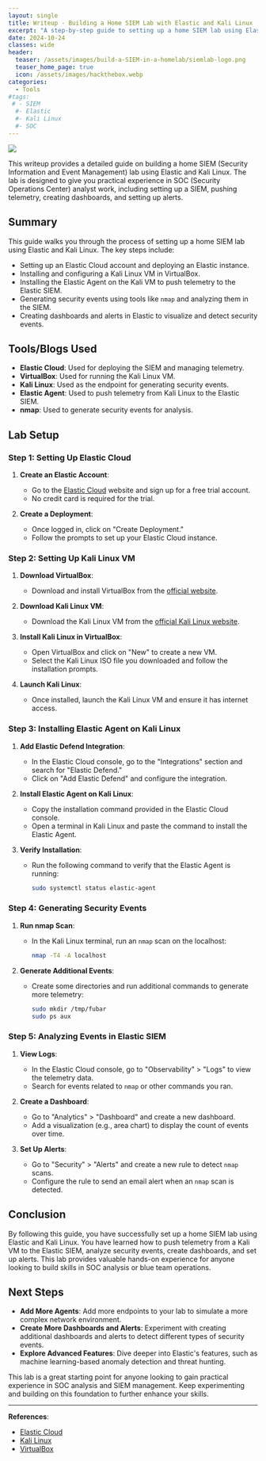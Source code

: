 ```yaml
---
layout: single
title: Writeup - Building a Home SIEM Lab with Elastic and Kali Linux
excerpt: "A step-by-step guide to setting up a home SIEM lab using Elastic and Kali Linux for hands-on SOC analyst experience."
date: 2024-10-24
classes: wide
header:
  teaser: /assets/images/build-a-SIEM-in-a-homelab/siemlab-logo.png
  teaser_home_page: true
  icon: /assets/images/hackthebox.webp
categories:
  - Tools
#tags:
 # - SIEM
  #- Elastic
  #- Kali Linux
  #- SOC
---
```

![](/assets/images/build-a-SIEM-in-a-homelab/siemlab-logo.png)

This writeup provides a detailed guide on building a home SIEM (Security Information and Event Management) lab using Elastic and Kali Linux. The lab is designed to give you practical experience in SOC (Security Operations Center) analyst work, including setting up a SIEM, pushing telemetry, creating dashboards, and setting up alerts.

## Summary

This guide walks you through the process of setting up a home SIEM lab using Elastic and Kali Linux. The key steps include:
   - Setting up an Elastic Cloud account and deploying an Elastic instance.
   - Installing and configuring a Kali Linux VM in VirtualBox.
   - Installing the Elastic Agent on the Kali VM to push telemetry to the Elastic SIEM.
   - Generating security events using tools like `nmap` and analyzing them in the SIEM.
   - Creating dashboards and alerts in Elastic to visualize and detect security events.

## Tools/Blogs Used

- **Elastic Cloud**: Used for deploying the SIEM and managing telemetry.
- **VirtualBox**: Used for running the Kali Linux VM.
- **Kali Linux**: Used as the endpoint for generating security events.
- **Elastic Agent**: Used to push telemetry from Kali Linux to the Elastic SIEM.
- **nmap**: Used to generate security events for analysis.

## Lab Setup

### Step 1: Setting Up Elastic Cloud

1. **Create an Elastic Account**: 
   - Go to the [Elastic Cloud](https://cloud.elastic.co/) website and sign up for a free trial account.
   - No credit card is required for the trial.

2. **Create a Deployment**:
   - Once logged in, click on "Create Deployment."
   - Follow the prompts to set up your Elastic Cloud instance.

### Step 2: Setting Up Kali Linux VM

1. **Download VirtualBox**:
   - Download and install VirtualBox from the [official website](https://www.virtualbox.org/).

2. **Download Kali Linux VM**:
   - Download the Kali Linux VM from the [official Kali Linux website](https://www.kali.org/get-kali/).

3. **Install Kali Linux in VirtualBox**:
   - Open VirtualBox and click on "New" to create a new VM.
   - Select the Kali Linux ISO file you downloaded and follow the installation prompts.

4. **Launch Kali Linux**:
   - Once installed, launch the Kali Linux VM and ensure it has internet access.

### Step 3: Installing Elastic Agent on Kali Linux

1. **Add Elastic Defend Integration**:
   - In the Elastic Cloud console, go to the "Integrations" section and search for "Elastic Defend."
   - Click on "Add Elastic Defend" and configure the integration.

2. **Install Elastic Agent on Kali Linux**:
   - Copy the installation command provided in the Elastic Cloud console.
   - Open a terminal in Kali Linux and paste the command to install the Elastic Agent.

3. **Verify Installation**:
   - Run the following command to verify that the Elastic Agent is running:
     ```bash
     sudo systemctl status elastic-agent
     ```

### Step 4: Generating Security Events

1. **Run nmap Scan**:
   - In the Kali Linux terminal, run an `nmap` scan on the localhost:
     ```bash
     nmap -T4 -A localhost
     ```

2. **Generate Additional Events**:
   - Create some directories and run additional commands to generate more telemetry:
     ```bash
     sudo mkdir /tmp/fubar
     sudo ps aux
     ```

### Step 5: Analyzing Events in Elastic SIEM

1. **View Logs**:
   - In the Elastic Cloud console, go to "Observability" > "Logs" to view the telemetry data.
   - Search for events related to `nmap` or other commands you ran.

2. **Create a Dashboard**:
   - Go to "Analytics" > "Dashboard" and create a new dashboard.
   - Add a visualization (e.g., area chart) to display the count of events over time.

3. **Set Up Alerts**:
   - Go to "Security" > "Alerts" and create a new rule to detect `nmap` scans.
   - Configure the rule to send an email alert when an `nmap` scan is detected.

## Conclusion

By following this guide, you have successfully set up a home SIEM lab using Elastic and Kali Linux. You have learned how to push telemetry from a Kali VM to the Elastic SIEM, analyze security events, create dashboards, and set up alerts. This lab provides valuable hands-on experience for anyone looking to build skills in SOC analysis or blue team operations.

## Next Steps

- **Add More Agents**: Add more endpoints to your lab to simulate a more complex network environment.
- **Create More Dashboards and Alerts**: Experiment with creating additional dashboards and alerts to detect different types of security events.
- **Explore Advanced Features**: Dive deeper into Elastic's features, such as machine learning-based anomaly detection and threat hunting.

This lab is a great starting point for anyone looking to gain practical experience in SOC analysis and SIEM management. Keep experimenting and building on this foundation to further enhance your skills.

---

**References**:
- [Elastic Cloud](https://cloud.elastic.co/)
- [Kali Linux](https://www.kali.org/)
- [VirtualBox](https://www.virtualbox.org/)